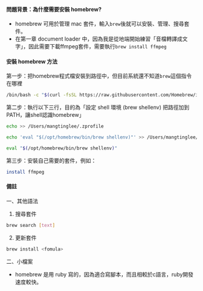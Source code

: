 #### 問題背景：為什麼需要安裝 homebrew?
* homebrew 可用於管理 mac 套件，輸入`brew`後就可以安裝、管理、搜尋套件。
* 在第一章 document loader 中，因為我是從地端開始練習「音檔轉譯成文字」，因此需要下載ffmpeg套件，需要執行`brew install ffmpeg`

#### 安裝 homebrew 方法

第一步：把homebrew程式檔安裝到路徑中，但目前系統還不知道`brew`這個指令在哪裡

```bash 
/bin/bash -c "$(curl -fsSL https://raw.githubusercontent.com/Homebrew/install/master/install.sh)"
```

第二步：執行以下三行，目的為「設定 shell 環境 (brew shellenv) 把路徑加到 PATH，讓shell認識homebrew」

```bash 
echo >> /Users/mangtinglee/.zprofile
```


```bash 
echo 'eval "$(/opt/homebrew/bin/brew shellenv)"' >> /Users/mangtinglee/.zprofile 
```

```bash 
eval "$(/opt/homebrew/bin/brew shellenv)"
```
第三步：安裝自己需要的套件，例如：

```bash 
install ffmpeg
```

#### 備註

一、其他語法

1. 搜尋套件

``` bash 
brew search [text]
```

2. 更新套件

``` bash
brew install <fomula>
```

二、小檔案

* homebrew 是用 ruby 寫的，因為適合寫腳本，而且相較於c語言，ruby開發速度較快。